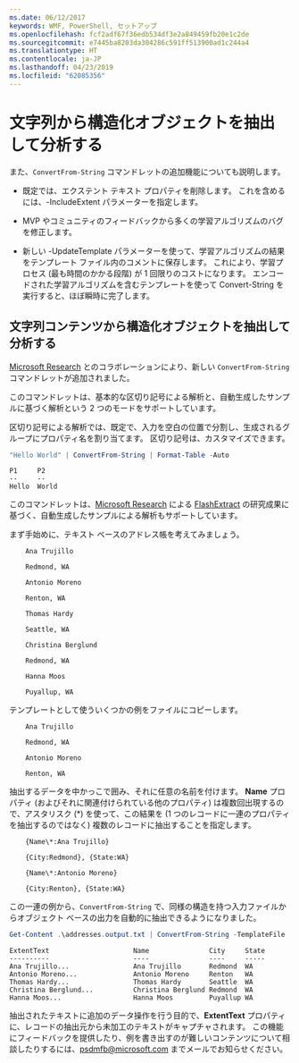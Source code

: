 ```yaml
---
ms.date: 06/12/2017
keywords: WMF, PowerShell, セットアップ
ms.openlocfilehash: fcf2adf67f36edb534df3e2a849459fb20e1c2de
ms.sourcegitcommit: e7445ba8203da304286c591ff513900ad1c244a4
ms.translationtype: HT
ms.contentlocale: ja-JP
ms.lasthandoff: 04/23/2019
ms.locfileid: "62085356"
---
```

# <a name="extract-and-parse-structured-objects-out-of-string"></a>文字列から構造化オブジェクトを抽出して分析する

また、`ConvertFrom-String` コマンドレットの追加機能についても説明します。

- 既定では、エクステント テキスト プロパティを削除します。 これを含めるには、-IncludeExtent パラメーターを指定します。

- MVP やコミュニティのフィードバックから多くの学習アルゴリズムのバグを修正します。

- 新しい -UpdateTemplate パラメーターを使って、学習アルゴリズムの結果をテンプレート ファイル内のコメントに保存します。 これにより、学習プロセス (最も時間のかかる段階) が 1 回限りのコストになります。 エンコードされた学習アルゴリズムを含むテンプレートを使って Convert-String を実行すると、ほぼ瞬時に完了します。

## <a name="extract-and-parse-structured-objects-out-of-string-content"></a>文字列コンテンツから構造化オブジェクトを抽出して分析する

[Microsoft Research](https://www.microsoft.com/en-us/research/?from=http%3A%2F%2Fresearch.microsoft.com%2F) とのコラボレーションにより、新しい `ConvertFrom-String` コマンドレットが追加されました。

このコマンドレットは、基本的な区切り記号による解析と、自動生成したサンプルに基づく解析という 2 つのモードをサポートしています。

区切り記号による解析では、既定で、入力を空白の位置で分割し、生成されるグループにプロパティ名を割り当てます。 区切り記号は、カスタマイズできます。

```powershell
"Hello World" | ConvertFrom-String | Format-Table -Auto
```

```output
P1     P2
--     --
Hello  World
```

このコマンドレットは、[Microsoft Research](https://www.microsoft.com/en-us/research/?from=http%3A%2F%2Fresearch.microsoft.com%2F) による [FlashExtract](https://www.microsoft.com/en-us/research/publication/flashextract-framework-data-extraction-examples/?from=http%3A%2F%2Fresearch.microsoft.com%2Fen-us%2Fum%2Fpeople%2Fsumitg%2Fflashextract.html) の研究成果に基づく、自動生成したサンプルによる解析もサポートしています。

まず手始めに、テキスト ベースのアドレス帳を考えてみましょう。

```
    Ana Trujillo

    Redmond, WA

    Antonio Moreno

    Renton, WA

    Thomas Hardy

    Seattle, WA

    Christina Berglund

    Redmond, WA

    Hanna Moos

    Puyallup, WA
```

テンプレートとして使ういくつかの例をファイルにコピーします。

```
    Ana Trujillo

    Redmond, WA

    Antonio Moreno

    Renton, WA
```

抽出するデータを中かっこで囲み、それに任意の名前を付けます。 **Name** プロパティ (およびそれに関連付けられている他のプロパティ) は複数回出現するので、アスタリスク (\*) を使って、この結果を (1 つのレコードに一連のプロパティを抽出するのではなく) 複数のレコードに抽出することを指定します。

```
    {Name\*:Ana Trujillo}

    {City:Redmond}, {State:WA}

    {Name\*:Antonio Moreno}

    {City:Renton}, {State:WA}
```

この一連の例から、`ConvertFrom-String` で、同様の構造を持つ入力ファイルからオブジェクト ベースの出力を自動的に抽出できるようになりました。

```powershell
Get-Content .\addresses.output.txt | ConvertFrom-String -TemplateFile .\addresses.template.txt | Format-Table -Auto
```

```output
ExtentText                     Name               City     State
----------                     ----               ----     -----
Ana Trujillo...                Ana Trujillo       Redmond  WA
Antonio Moreno...              Antonio Moreno     Renton   WA
Thomas Hardy...                Thomas Hardy       Seattle  WA
Christina Berglund...          Christina Berglund Redmond  WA
Hanna Moos...                  Hanna Moos         Puyallup WA
```

抽出されたテキストに追加のデータ操作を行う目的で、**ExtentText** プロパティに、レコードの抽出元から未加工のテキストがキャプチャされます。 この機能にフィードバックを提供したり、例を書き出すのが難しいコンテンツについて相談したりするには、<psdmfb@microsoft.com> までメールでお知らせください。